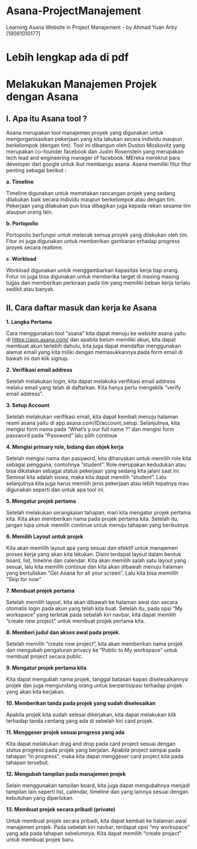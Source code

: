 # Asana-ProjectManajement
Learning Asana Website in Project Manajement - by Ahmad Yuan Arby [19081010177]
# Lebih lengkap ada di pdf #

# Melakukan Manajemen Projek dengan Asana
## I. Apa itu Asana tool ?

Asana merupakan tool manajemen proyek yang digunakan untuk mengorganisasikan pekerjaan yang kita lakukan secara individu maupun berkelompok (dengan tim). Tool ini dibangun oleh Duston Moskovitz yang merupakan co-founder facebook dan Justin Rosenstein yang merupakan tech lead and engineering manager of facebook. MEreka merekrut para developer dari google untuk ikut membangu asana.
Asana memiliki fitur fitur penting sebagai berikut :

**a.	Timeline**

Timeline digunakan untuk memetakan rancangan projek yang sedang dilakukan baik secara individu maupun berkelompok atau dengan tim. Pekerjaan yang dilakukan pun bisa dibagikan juga kepada rekan sesame tim ataupun orang lain.

**b.	Portopolio**

Portopolio berfungsi untuk melacak semua proyek yang dilakukan oleh tim. Fitur ini juga digunakan untuk memberikan gambaran erhadap progress proyek secara realtime.

**c.	Workload**

Workload digunakan untuk menggambarkan kapasitas kerja tiap orang. Fotur ini juga bisa digunakan untuk memberika target di masing masing tugas dan memberikan perkiraan pada tim yang memiliki beban kerja terlalu sedikit atau banyak.

## II. Cara daftar masuk dan kerja ke Asana

**1.	Langka Pertama**

Cara menggunakan tool “asana” kita dapat menuju ke website asana yaitu di https://app.asana.com/ dan apabila belum memiliki akun, kita dapat membuat akun terlebih dahulu, kita juga dapat mendaftar menggunakan alamat email yang kita miliki dengan memasukkannya pada form email di bawah ini dan klik signup.

**2.	Verifikasi email address**

Setelah melakukan login, kita dapat melakuka verifikasi email address melalui email yang telah di daftarkan. Kita hanya perlu mengeklik “verify email address”.

**3.	Setup Account**

Setelah melakukan verifikasi email, kita dapat kembali menuju halaman resmi asana yaitu di app.asana.com/ID/account_setup. Selanjutnya, kita mengisi form nama pada “What’s y our full name ?” dan mengisi form password pada “Password” lalu pilih continue

**4.	Mengisi primary role, bidang dan objek kerja**

Setelah mengisi nama dan password, kita diharuskan untuk memilih role kita sebagai pengguna, contohnya “student”.  Role merupakan kedudukan atau bisa dikatakan sebagai status pekerjaan yang sedang kita jalani saat ini. Semisal kita adalah siswa, maka kita dapat memilih “student”.  Lalu selanjutnya kita juga harus memilih jenis pekerjaan atau lebih tepatnya mau digunakan seperti  dan untuk apa tool ini.

**5.	Mengatur projek pertama**

Setelah melakukan serangkaian tahapan, mari kita mengatur projek pertama kita. Kita akan memberikan nama pada projek pertama kita. Setelah itu, jangan lupa untuk memilih continue untuk menuju tahapan yang berikutnya.

**6.	Memilih Layout untuk projek**

Kita akan memilih layout apa yang sesuai dan efektif untuk manajemen proses kerja yang akan kita lakukan. Disini terdapat layout dalam bentuk board, list, timeline dan calendar. Kita akan memilih salah satu layout yang sesuai, lalu kita memilih continue dan kita akan dibawah menuju halaman yang bertuliskan “Get Asana for all your screen”. Lalu kita bisa memiilih “Skip for now”

**7.	Membuat projek pertama**

Setelah memilih layout, kita akan dibawah ke halaman awal dan secara otomatis login pada akun yang telah kita buat. Setelah itu, pada opsi “My workspace” yang terletak pada sebelah kiri navbar, kita dapat memilih “create new project” untuk membuat projek pertama kita. 

**8.	Memberi judul dan akses awal pada projek.**

Setelah memilih “create new project”, kita akan memberikan nama projek dan mengubah pengaturan privacy ke “Public to My workspace” untuk membuat project secara public.

**9.	Mengatur projek pertama kita**

Kita dapat mengubah nama projek, tanggal batasan kapan diselesaikannya projek dan juga mengundang orang untuk berpartisipasi terhadap projek yang akan kita kerjakan.

**10.	Memberikan tanda pada projek yang sudah diselesaikan**

Apabila projek kita sudah selesai dikerjakan, kita dapat melakukan klik terhadap tanda centang yang ada di sebelah kiri card projek.

**11.	Menggeser projek sesuai progress yang ada**

Kita dapat melakukan drag and drop pada card project sesuai dengan status progress pada projek yang berjalan. Apabila project sampai pada tahapan “in progress”, maka kita dapat menggeser card project kita pada tahapan tersebut.

**12.	Mengubah tampilan pada manajemen projek**

Selain menggunakan tampilan board, kita juga dapat mengubahnya menjadi tampilan lain seperti list, calendar, timeline dan yang lainnya sesuai dengan kebutuhan yang diperlukan.

**13.	Membuat projek secara pribadi (private)**

Untuk membuat projek secara pribadi, kita dapat kembali ke halaman awal manajemen projek. Pada sebelah kiri navbar, terdapat opsi “my workspace” yang ada pada tahapan sebelumnya. Kita dapat memilih “create project”  untuk membuat projek baru.

